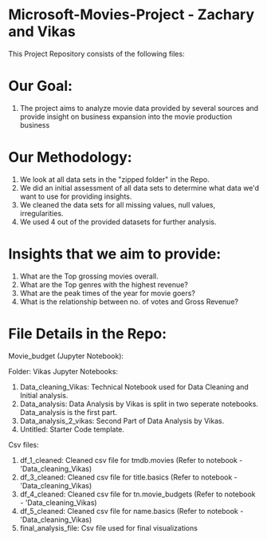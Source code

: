 # Microsoft-Movies-Project - Zachary and Vikas
This Project Repository consists of the following files:

#  Our Goal:
1. The project aims to analyze movie data provided by several sources and provide insight on business expansion into the movie production business

# Our Methodology:
1. We look at all data sets in the "zipped folder" in the Repo. 
2. We did an initial assessment of all data sets to determine what data we'd want to use for providing insights. 
3. We cleaned the data sets for all missing values, null values, irregularities.
4. We used 4 out of the provided datasets for further analysis. 

# Insights that we aim to provide: 
1. What are the Top grossing movies overall.
2. What are the Top genres with the highest revenue?
3. What are the peak times of the year for movie goers?
4. What is the relationship between no. of votes and Gross Revenue?

# File Details in the Repo:
 
 Movie_budget (Jupyter Notebook): 
 
 
 Folder: Vikas
   Jupyter Notebooks:
   1. Data_cleaning_Vikas: Technical Notebook used for Data Cleaning and Initial analysis. 
   2. Data_analysis: Data Analysis by Vikas is split in two seperate notebooks. Data_analysis is the first part. 
   3. Data_analysis_2_vikas: Second Part of Data Analysis by Vikas. 
   4. Untitled: Starter Code template. 
   
   Csv files:
   1. df_1_cleaned: Cleaned csv file for tmdb.movies (Refer to notebook - 'Data_cleaning_Vikas)
   2. df_3_cleaned: Cleaned csv file for title.basics (Refer to notebook - 'Data_cleaning_Vikas)
   3. df_4_cleaned: Cleaned csv file for tn.movie_budgets (Refer to notebook - 'Data_cleaning_Vikas)
   4. df_5_cleaned: Cleaned csv file for name.basics (Refer to notebook - 'Data_cleaning_Vikas)
   5. final_analysis_file: Csv file used for final visualizations
   
 
   
   
   
